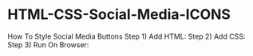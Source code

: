 # HTML-CSS-Social-Media-ICONS
How To Style Social Media Buttons 
Step 1) Add HTML:
Step 2) Add CSS:
Step 3) Run On Browser:
